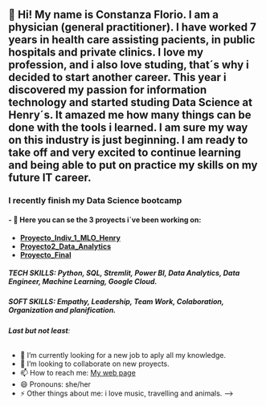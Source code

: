 
## 👋 Hi! My name is Constanza Florio. I am a physician (general practitioner). I have worked 7 years in health care assisting pacients, in public hospitals and private clinics. I love my profession, and i also love studing, that´s why i decided to start another career. This year i discovered my passion for information technology and started studing Data Science at Henry´s. It amazed me how many things can be done with the tools i learned. I am sure my way on this industry is just beginning. I am ready to take off and very excited to continue learning and being able to put on practice my skills on my future IT career.
### I recently finish my Data Science bootcamp

#### - 🔭 Here you can se the 3 proyects i´ve been working on:
- **[Proyecto_Indiv_1_MLO_Henry](https://github.com/Constanzafl/Proyecto_Indiv_1_MLO_Henry)**
- **[Proyecto2_Data_Analytics](https://github.com/Constanzafl/Proyecto2_Data_Analytics)**
- **[Proyecto_Final](https://github.com/Constanzafl/Proyecto_Final)**

##### **TECH SKILLS**: Python, SQL, Stremlit, Power BI, Data Analytics, Data Engineer, Machine Learning, Google Cloud.
##### **SOFT SKILLS**: Empathy, Leadership, Team Work, Colaboration, Organization and planification.
###### **Last but not least**:
- 🌱 I’m currently looking for a new job to aply all my knowledge.
- 👯 I’m looking to collaborate on new proyects.
- 📫 How to reach me: [My web page](https://6537bb5550e55.site123.me/)
- 😄 Pronouns: she/her
- ⚡ Other things about me: i love music, travelling and animals. 
-->
